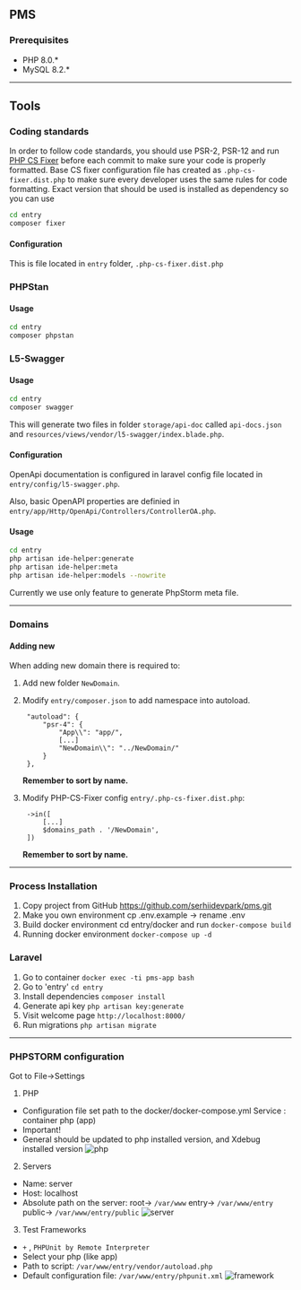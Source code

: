 ## PMS

### Prerequisites

- PHP 8.0.*
- MySQL 8.2.*
---
## Tools
<a name="tools"></a>

### Coding standards
<a name="Coding standards"></a>

In order to follow code standards, you should use PSR-2, PSR-12 and run [PHP CS Fixer](https://github.com/FriendsOfPHP/PHP-CS-Fixer) before each commit to make sure your code is properly formatted. Base CS fixer configuration file has created as `.php-cs-fixer.dist.php` to make sure every developer uses the same rules for code formatting.  Exact version that should be used is installed as dependency so you can use 
```bash
cd entry
composer fixer
```
#### Configuration
This is file located in `entry` folder, `.php-cs-fixer.dist.php`

### PHPStan
<a name="phpstan"></a>

#### Usage
```bash
cd entry
composer phpstan
```

### L5-Swagger
<a name="l5-swagger"></a>

#### Usage
```bash
cd entry
composer swagger
```
This will generate two files in folder `storage/api-doc` called `api-docs.json` and `resources/views/vendor/l5-swagger/index.blade.php`.

#### Configuration
OpenApi documentation is configured in laravel config file located in `entry/config/l5-swagger.php`.

Also, basic OpenAPI properties are definied in `entry/app/Http/OpenApi/Controllers/ControllerOA.php`.

#### Usage
```bash
cd entry
php artisan ide-helper:generate
php artisan ide-helper:meta
php artisan ide-helper:models --nowrite
```
Currently we use only feature to generate PhpStorm meta file.

---
### Domains
<a name="domains"></a>

#### Adding new
<a name="adding-new"></a>

When adding new domain there is required to:
1. Add new folder `NewDomain`.
2. Modify `entry/composer.json` to add namespace into autoload.
   ```
    "autoload": {
        "psr-4": {
            "App\\": "app/",
            [...]
            "NewDomain\\": "../NewDomain/"
        }
    },
   ```
   **Remember to sort by name.**

3. Modify PHP-CS-Fixer config `entry/.php-cs-fixer.dist.php`:
   ```
    ->in([
        [...]
        $domains_path . '/NewDomain',
    ])
   ```
   **Remember to sort by name.**

---
### Process Installation 

1. Copy project from GitHub https://github.com/serhiidevpark/pms.git
2. Make you own environment cp .env.example  -> rename .env 
3. Build docker environment cd entry/docker and run ```docker-compose build```
4. Running docker environment  ```docker-compose up -d```

### Laravel
1. Go to container
```docker exec -ti pms-app bash```
2. Go to 'entry'
```cd entry```
3. Install dependencies
```composer install```
4. Generate api key
```php artisan key:generate```
5. Visit welcome page 
```http://localhost:8000/```
6. Run migrations
```php artisan migrate```
---
### PHPSTORM configuration
Got to File->Settings 
1. PHP 
- Configuration file set path to the docker/docker-compose.yml Service : container php (app)
- Important!
- General should be updated to php installed version, and Xdebug installed version
![php](../master/readmeSoutce/php.png)

2. Servers
- Name: server
- Host: localhost
- Absolute path on the server: root-> ```/var/www``` entry-> ```/var/www/entry``` public-> ```/var/www/entry/public```
![server](../master/readmeSoutce/server.png)

3. Test Frameworks
- ```+``` , ```PHPUnit by Remote Interpreter```
- Select your php (like app)
- Path to script: ```/var/www/entry/vendor/autoload.php```
- Default configuration file: ```/var/www/entry/phpunit.xml```
![framework](../master/readmeSoutce/framework.png)
  
